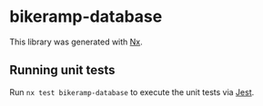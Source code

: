 # bikeramp-database

This library was generated with [Nx](https://nx.dev).

## Running unit tests

Run `nx test bikeramp-database` to execute the unit tests via [Jest](https://jestjs.io).

